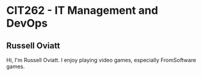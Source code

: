 # CIT262 - IT Management and DevOps
## Russell Oviatt

Hi, I'm Russell Oviatt. I enjoy playing video games, especially FromSoftware games.